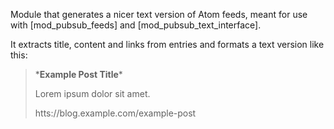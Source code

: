 Module that generates a nicer text version of Atom feeds, meant for
use with [mod_pubsub_feeds] and [mod_pubsub_text_interface].

It extracts title, content and links from entries and formats a text
version like this:

> \***Example Post Title**\*
>
> Lorem ipsum dolor sit amet.
>
> htts://blog.example.com/example-post


